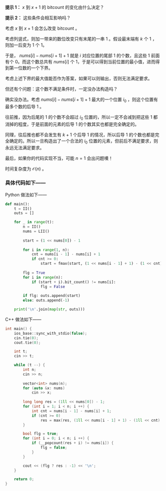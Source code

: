 **提示 1：** $x$ 到 $x+1$ 的 bitcount 的变化由什么决定？

**提示 2：** 这些条件会相互影响吗？

考虑 $x$ 到 $x+1$ 会怎么改变 bitcount 。

考虑列竖式，则加一带来的数位改变只有末尾的一串 1 。假设最末端有 $k$ 个 $1$ ，则加一后变为 $1$ 个 1。

于是， $nums[i]-nums[i+1]+1$ 就是 $i$ 对应位置的尾部 1 的个数，且这些 1 前面有个 0。而这个数总共有 $nums[i]$ 个 1，于是可以得到当前位置的最小值，进而得到第一位数的一个下界。

考虑上述下界的最大值能否作为答案，如果可以则输出，否则无法满足要求。

但还有个问题：这个数不满足条件时，一定没办法构造吗？

确实没办法。考虑 $nums[i]-nums[i+1]+1$ 最大的一个位置 $i_0$ ，则这个位置有最多个数的后导 1 。

往前推，因为后尾的 1 的个数不会超过 $i_0$ 位置的，所以一定不会减到把这些 1 都消掉的程度，于是前面的元素的后导 1 的个数其实也都是完全确定的。

同理，往后推也都不会发生有 $k+1$ 个后导 1 的情况，所以后导 1 的个数也都是完全确定的。所以一旦构造出了一个合法的 $i_0$ 位置的元素，但前后不满足要求，则永远无法满足要求。

最后，如果你的代码实现不当，可能 $n=1$ 会出问题噢！

时间复杂度为 $\mathcal{O}(n)$ 。

### 具体代码如下——

Python 做法如下——

```Python []
def main():
    t = II()
    outs = []

    for _ in range(t):
        n = II()
        nums = LII()
        
        start = (1 << nums[0]) - 1
        
        for i in range(1, n):
            cnt = nums[i - 1] - nums[i] + 1
            if cnt >= 0:
                start = fmax(start, (1 << nums[i - 1] + 1) - (1 << cnt) - i)
        
        flg = True
        for i in range(n):
            if (start + i).bit_count() != nums[i]:
                flg = False
        
        if flg: outs.append(start)
        else: outs.append(-1)

    print('\n'.join(map(str, outs)))
```

C++ 做法如下——

```cpp []
int main() {
    ios_base::sync_with_stdio(false);
    cin.tie(0);
    cout.tie(0);

    int t;
    cin >> t;

    while (t --) {
        int n;
        cin >> n;
        
        vector<int> nums(n);
        for (auto &x: nums) 
            cin >> x;
        
        long long res = (1ll << nums[0]) - 1;
        for (int i = 1; i < n; i ++) {
            int cnt = nums[i - 1] - nums[i] + 1;
            if (cnt >= 0)
                res = max(res, (1ll << nums[i - 1] + 1) - (1ll << cnt) - i);
        }

        bool flg = true;
        for (int i = 0; i < n; i ++) {
            if (__popcount(res + i) != nums[i]) {
                flg = false;
            }
        }

        cout << (flg ? res : -1) << '\n';
    }

    return 0;
}
```